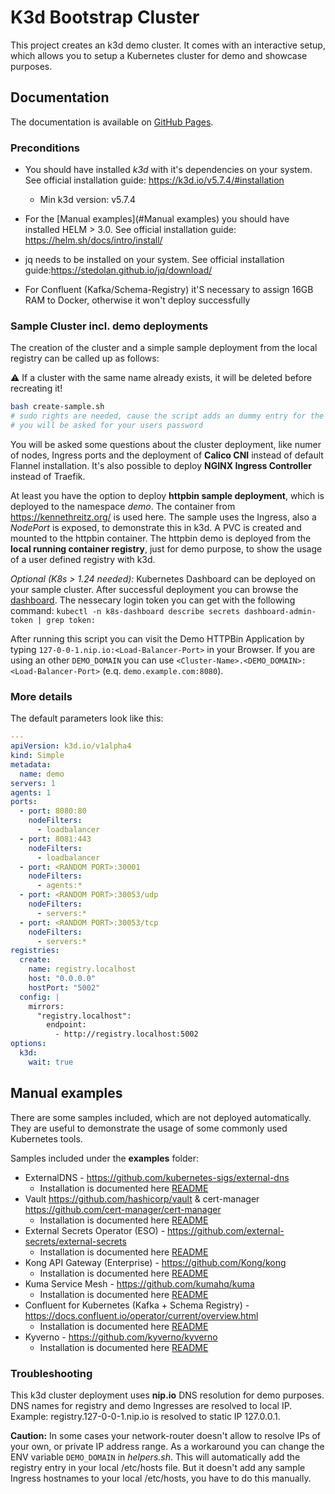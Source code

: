 # K3d Bootstrap Cluster

This project creates an k3d demo cluster. It comes with an interactive setup, which allows you to setup a Kubernetes cluster for demo and showcase purposes.

## Documentation

The documentation is available on [GitHub Pages](https://fabianhardt.github.io/k3d-bootstrap-cluster/). 

### Preconditions

- You should have installed *k3d* with it's dependencies on your system. See official installation guide: https://k3d.io/v5.7.4/#installation
  - Min k3d version: v5.7.4

- For the [Manual examples](#Manual examples) you should have installed HELM > 3.0. See official installation guide: https://helm.sh/docs/intro/install/
- jq needs to be installed on your system. See official installation guide:https://stedolan.github.io/jq/download/
- For Confluent (Kafka/Schema-Registry) it'S necessary to assign 16GB RAM to Docker, otherwise it won't deploy successfully

### Sample Cluster incl. demo deployments

The creation of the cluster and a simple sample deployment from the local registry can be called up as follows:

:warning:  If a cluster with the same name already exists, it will be deleted before recreating it!

```bash
bash create-sample.sh
# sudo rights are needed, cause the script adds an dummy entry for the registry to /etc/hosts
# you will be asked for your users password
```

You will be asked some questions about the cluster deployment, like numer of nodes, Ingress ports and the deployment of **Calico CNI** instead of default Flannel installation. It's also possible to deploy **NGINX Ingress Controller** instead of Traefik.

At least you have the option to deploy **httpbin sample deployment**, which is deployed to the namespace *demo*.
The container from https://kennethreitz.org/ is used here. The sample uses the Ingress, also a *NodePort* is exposed, to demonstrate this in k3d. A PVC is created and mounted to the httpbin container.
The httpbin demo is deployed from the **local running container registry**, just for demo purpose, to show the usage of a user defined registry with k3d.

*Optional (K8s > 1.24 needed):* Kubernetes Dashboard can be deployed on your sample cluster. After successful deployment you can browse the [dashboard](https://dashboard.127-0-0-1.nip.io:8081/#/login). The nessecary login token you can get with the following command: `kubectl -n k8s-dashboard describe secrets dashboard-admin-token | grep token:`

After running this script you can visit the Demo HTTPBin Application by typing `127-0-0-1.nip.io:<Load-Balancer-Port>` in your Browser. If you are using an other `DEMO_DOMAIN` you can use `<Cluster-Name>.<DEMO_DOMAIN>:<Load-Balancer-Port>` (e.q. `demo.example.com:8080`).

### More details

The default parameters look like this:

```yaml
---
apiVersion: k3d.io/v1alpha4
kind: Simple
metadata:
  name: demo
servers: 1
agents: 1
ports:
  - port: 8080:80
    nodeFilters:
      - loadbalancer
  - port: 8081:443
    nodeFilters:
      - loadbalancer
  - port: <RANDOM PORT>:30001
    nodeFilters:
      - agents:*
  - port: <RANDOM PORT>:30053/udp
    nodeFilters:
      - servers:*
  - port: <RANDOM PORT>:30053/tcp
    nodeFilters:
      - servers:*
registries:
  create:
    name: registry.localhost
    host: "0.0.0.0"
    hostPort: "5002"
  config: |
    mirrors:
      "registry.localhost":
        endpoint:
          - http://registry.localhost:5002
options:
  k3d:
    wait: true

```

## Manual examples

There are some samples included, which are not deployed automatically. They are useful to demonstrate the usage of some commonly used Kubernetes tools.

Samples included under the **examples** folder:

- ExternalDNS - https://github.com/kubernetes-sigs/external-dns
  - Installation is documented here [README](docs/showcases/external-dns.md)
- Vault https://github.com/hashicorp/vault & cert-manager https://github.com/cert-manager/cert-manager
  - Installation is documented here [README](docs/showcases/vault.md)
- External Secrets Operator (ESO) - https://github.com/external-secrets/external-secrets
  - Installation is documented here [README](docs/showcases/external-secrets.md)
- Kong API Gateway (Enterprise) - https://github.com/Kong/kong
  - Installation is documented here [README](docs/showcases/kong.md)
- Kuma Service Mesh - https://github.com/kumahq/kuma
  - Installation is documented here [README](docs/showcases/kuma.md)
- Confluent for Kubernetes (Kafka + Schema Registry) - https://docs.confluent.io/operator/current/overview.html
  - Installation is documented here [README](docs/showcases/confluent.md)
- Kyverno - https://github.com/kyverno/kyverno
  - Installation is documented here [README](docs/showcases/kyverno.md)



### Troubleshooting

This k3d cluster deployment uses **nip.io** DNS resolution for demo purposes. DNS names for registry and demo Ingresses are resolved to local IP. Example: registry.127-0-0-1.nip.io is resolved to static IP 127.0.0.1.

**Caution:** In some cases your network-router doesn't allow to resolve IPs of your own, or private IP address range. As a workaround you can change the ENV variable `DEMO_DOMAIN` in *helpers.sh*. This will automatically add the registry entry in your local /etc/hosts file. But it doesn't add any sample Ingress hostnames to your local /etc/hosts, you have to do this manually.
